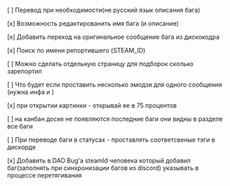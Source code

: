 [ ] Перевод при необходимости(не русский язык описания бага) 

[x] Возможность редактированить имя бага (и описание)

[x] Добавить переход на оригинальное сообщение бага из дискокодра

[x] Поиск по имени репортившего (STEAM_ID) 

[ ] Можно сделать отдельную страницу для подборок сколько зарепортил 

[ ] Что будет если проставить несколько эмодзи для одного сообщения (нужна инфа и )

[x] при открытии картинки - открывай ее в 75 процентов

[ ] на канбан доске не появляются последние баги они видны в разделе все баги

[ ] При переводе баги в статусах - проставлять соответсвеные тэги в дискорде

[x] Добавить в DAO Bug'a steamId человека который добавил баг(заполнять при синхронизации багов из discord) указывать в процессе перетягивания